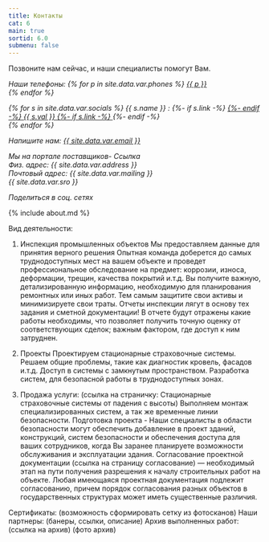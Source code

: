 ```yaml
---
title: Контакты
cat: 6
main: true
sortid: 6.0
submenu: false
---
```


Позвоните нам сейчас, и наши специалисты помогут Вам.
<address>
<span uk-icon="receiver"></span> Наши телефоны:
{% for p in site.data.var.phones %}
    <a href="tel:{{ p }}">{{ p }}</a><br/>
{% endfor %}

{% for s in site.data.var.socials %}
    <span uk-icon="{{ s.name | downcase }}"></span>
    {{ s.name }} :
    {%- if s.link -%}
        <a href="{{ s.link }}">
    {%- endif -%}
    {{ s.val }}
    {%- if s.link -%}
        </a>
    {%- endif -%}
    <br/>
{% endfor %}

<span uk-icon="mail"></span> Напишите нам: <a href="mailto:{{ site.data.var.email }}">{{ site.data.var.email }}</a><br/>

Мы на портале поставщиков- Ссылка <br/>
Физ. адрес:  {{ site.data.var.address }} <br/>
Почтовый адрес: {{ site.data.var.mailing }} <br/>
{{ site.data.var.sro }} <br/>

Поделиться в соц. сетях
</address>
{% include about.md %}

Вид деятельности:
1.	Инспекция промышленных объектов
    Мы предоставляем данные для принятия верного решения 
    Опытная команда доберется до самых труднодоступных мест на вашем объекте и проведет профессиональное обследование на предмет: коррозии, износа, деформации, трещин, качества покрытий и.т.д. Вы получите важную, детализированную информацию, необходимую для планирования ремонтных или иных работ. Тем самым защитите свои активы и минимизируете свои траты.
    Отчеты инспекции лягут в основу тех задания и сметной документации!
    В отчете будут отражены какие работы необходимы, что позволяет получить точную оценку от соответствующих сделок; важным фактором, где доступ к ним затруднен.

2.	Проекты
    Проектируем стационарные страховочные системы.
    Решаем общие проблемы, такие как диагностик кровель, фасадов и.т.д.
    Доступ в системы с замкнутым пространством.
    Разработка систем, для безопасной работы в труднодоступных зонах.

3.	Продажа услуги: (ссылка на страничку: Стационарные страховочные системы от падения с высоты)
    Выполняем монтаж специализированных систем, а так же временные линии безопасности.
    Подготовка проекта - Наши специалисты в области безопасности могут обеспечить добавление в проект зданий, конструкций, систем безопасности и обеспечения доступа для ваших сотрудников, когда Вы заранее планируете возможности обслуживания и эксплуатации здания.
    Согласование проектной документации (ссылка на страницу согласование) — необходимый этап на пути получения разрешения к началу строительных работ на объекте.
    Любая имеющаяся проектная документация подлежит согласованию, причем порядок согласования разных объектов в государственных структурах может иметь существенные различия. 

Сертификаты: (возможность сформировать сетку из фотосканов)
Наши партнеры: (банеры, ссылки, описание)
Архив выполненных работ: (ссылка на архив) (фото архив)

